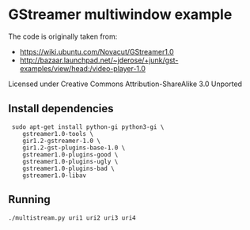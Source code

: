 GStreamer multiwindow example
=============================

The code is originally taken from:
* https://wiki.ubuntu.com/Novacut/GStreamer1.0
* http://bazaar.launchpad.net/~jderose/+junk/gst-examples/view/head:/video-player-1.0

Licensed under Creative Commons Attribution-ShareAlike 3.0 Unported

Install dependencies
--------------------

```
 sudo apt-get install python-gi python3-gi \
    gstreamer1.0-tools \
    gir1.2-gstreamer-1.0 \
    gir1.2-gst-plugins-base-1.0 \
    gstreamer1.0-plugins-good \
    gstreamer1.0-plugins-ugly \
    gstreamer1.0-plugins-bad \
    gstreamer1.0-libav
```

Running
-------
```
./multistream.py uri1 uri2 uri3 uri4
```

